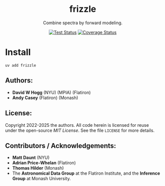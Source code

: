 <div align="Center">

# frizzle 

Combine spectra by forward modeling.

[![Test Status](https://github.com/andycasey/frizzle/actions/workflows/ci.yml/badge.svg)](https://github.com/andycasey/frizzle/actions/workflows/ci.yml)
[![Coverage Status](https://coveralls.io/repos/github/andycasey/frizzle/badge.svg?branch=main&service=github)](https://coveralls.io/github/andycasey/frizzle?branch=main)

</div>

# Install

```
uv add frizzle
```

## Authors:
- **David W Hogg** (NYU) (MPIA) (Flatiron)
- **Andy Casey** (Flatiron) (Monash)

## License:
Copyright 2022-2025 the authors.
All code herein is licensed for reuse under the open-source *MIT License*.
See the file `LICENSE` for more details.

## Contributors / Acknowledgements:
- **Matt Daunt** (NYU)
- **Adrian Price-Whelan** (Flatiron)
- **Thomas Hilder** (Monash)
- The **Astronomical Data Group** at the Flatiron Institute, and the **Inference Group** at Monash University.